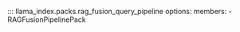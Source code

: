 ::: llama_index.packs.rag_fusion_query_pipeline
    options:
      members:
        - RAGFusionPipelinePack
